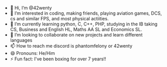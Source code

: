 - 👋 Hi, I’m @42wenty
- 👀 I’m interested in coding, making friends, playing aviation games, DCS, cs and similar FPS, and most physical actiities.
- 🌱 I’m currently learning python, C, C++, PHP, studying in the IB taking CS, Business and English HL, Maths AA SL and Economics SL.
- 💞️ I’m looking to collaborate on new projects and learn different languages
- 📫 How to reach me discord is phantomfelony or 42wenty
- 😄 Pronouns: He/Him
- ⚡ Fun fact: I've been boxing for over 7 years!!

<!---
42wenty/42wenty is a ✨ special ✨ repository because its `README.md` (this file) appears on your GitHub profile.
You can click the Preview link to take a look at your changes.
--->
